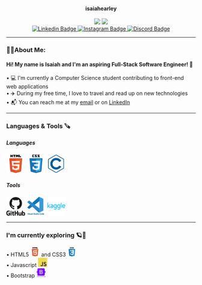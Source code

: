 <!DOCTYPE html>
<!--
**isaiahearley/isaiahearley** is a ✨ _special_ ✨ repository because its `README.md` (this file) appears on your GitHub profile.

Here are some ideas to get you started:

- 🔭 I’m currently working on ...
- 🌱 I’m currently learning ...
- 👯 I’m looking to collaborate on ...
- 🤔 I’m looking for help with ...
- 💬 Ask me about ...
- 📫 How to reach me: ...
- 😄 Pronouns: ...
- ⚡ Fun fact: ...
-->
<html>
<main>
  <!-- Intro Content -->
    <div id="header" align="center">
      <h4>isaiahearley</h4> 
      <img src="https://github-readme-stats.vercel.app/api/top-langs/?username=isaiahearley&theme=tokyonight">
      <img src="https://i.giphy.com/media/Ll22OhMLAlVDb8UQWe/giphy.webp" width="200"> 
        <div id="badges"> 
         <a href="https://www.linkedin.com/in/bsian433/">
          <img src="https://img.shields.io/badge/LinkedIn-blue" alt="Linkedin Badge">
         </a>      
         <a href="https://www.instagram.com/bsian_/">
           <img src="https://img.shields.io/badge/-Instagram-ff69b4" alt="Instagram Badge">
          </a>
         <a href="https://discord.gg/2xV8xPErST">
           <img src="https://img.shields.io/badge/-Discord-blueviolet" alt="Discord Badge">
         </a>
        </div>
    </div>
  <hr>
<!-- About Me -->
        <h3>👨‍💻About Me:</h3> 
      <h4>Hi! My name is Isaiah and I'm an aspiring Full-Stack Software Engineer! 👋</h4> 
        <p>
          • 💻 I'm currently a Computer Science student contributing to front-end web applications<br>
          • ✈️ During my free time, I love to travel and read up on new technologies<br> 
          • 📬 You can reach me at my <a href="mailto:pokes135@gmail.com">email</a> or on <a href="https://www.linkedin.com/in/bsian433/" target="_blank">LinkedIn</a>
        </p>
      <hr>
<!-- Skills -->
<h3>Languages & Tools 🪚</h3> 
  <h5>Languages</h5>
  <p> 
   <img src="https://github.com/devicons/devicon/blob/master/icons/html5/html5-original-wordmark.svg" width="50">
   <img src="https://github.com/devicons/devicon/blob/master/icons/css3/css3-original-wordmark.svg" width="50">
   <img src="https://github.com/devicons/devicon/blob/master/icons/c/c-line.svg" width="50">
  </p> 
  <h5>Tools</h5>
  <p>
   <img src="https://github.com/devicons/devicon/blob/master/icons/github/github-original-wordmark.svg" width="50">
   <img src="https://github.com/devicons/devicon/blob/master/icons/vscode/vscode-original-wordmark.svg" width="50"> 
   <img src="https://github.com/devicons/devicon/blob/master/icons/kaggle/kaggle-original-wordmark.svg" width="50">
  </p>
  <hr>
<!-- Currently learning --> 
<div id="exploring">
<h3>I'm currently exploring 🪐🔭</h3>
  <p> 
    • HTML5 <img src="https://github.com/devicons/devicon/blob/master/icons/html5/html5-original-wordmark.svg" width="25"> and CSS3 <img src="https://github.com/devicons/devicon/blob/master/icons/css3/css3-original-wordmark.svg" width="25"> <br>
    • Javascript <img src="https://github.com/devicons/devicon/blob/master/icons/javascript/javascript-original.svg" width="25"> <br>
    • Bootstrap <img src="https://github.com/devicons/devicon/blob/master/icons/bootstrap/bootstrap-original-wordmark.svg" width="25">
  </p>
    
  </main>
  
</html>
  

  
  
  
  


